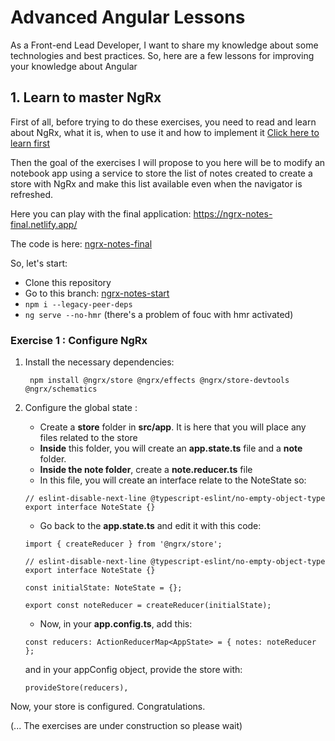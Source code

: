 # Advanced Angular Lessons
As a Front-end Lead Developer, I want to share my knowledge about some technologies and best practices. So, here are a few lessons for improving your knowledge about Angular


## 1. Learn to master NgRx
First of all, before trying to do these exercises, you need to read and learn about NgRx, what it is, when to use it and how to implement it
<a href="https://buymeacoffee.com/benjamincanape" target="_blank">Click here to learn first</a>

Then the goal of the exercises I will propose to you here will be to modify an notebook app using a service to store the list of notes created to create a store with NgRx and make this list available even when the navigator is refreshed.  

Here you can play with the final application: https://ngrx-notes-final.netlify.app/

The code is here: <a href="https://github.com/BenjaminCanape/AdvancedAngularLessons/tree/ngrx-notes-final">ngrx-notes-final </a>

So, let's start: 

* Clone this repository
* Go to this branch: <a href="https://github.com/BenjaminCanape/AdvancedAngularLessons/tree/ngrx-notes-start">ngrx-notes-start</a>
* ```npm i --legacy-peer-deps```
* ```ng serve --no-hmr``` (there's a problem of fouc with hmr activated)

### Exercise 1 : Configure NgRx
1. Install the necessary dependencies:

   ``` npm install @ngrx/store @ngrx/effects @ngrx/store-devtools @ngrx/schematics```



2. Configure the global state :
    * Create a **store** folder in  **src/app**. It is here that you will place any files related to the store
    * **Inside** this folder, you will create an **app.state.ts** file and a **note** folder.
    * **Inside the note folder**, create a **note.reducer.ts** file
    * In this file,  you will create an interface relate to the NoteState so: 
   ``` 
   // eslint-disable-next-line @typescript-eslint/no-empty-object-type
   export interface NoteState {}
   ```
   
    * Go back to the **app.state.ts** and edit it with this code:
   ``` 
   import { createReducer } from '@ngrx/store';

   // eslint-disable-next-line @typescript-eslint/no-empty-object-type
   export interface NoteState {}

   const initialState: NoteState = {};

   export const noteReducer = createReducer(initialState);
   ``` 

    * Now, in your **app.config.ts**, add this:
   ``` 
   const reducers: ActionReducerMap<AppState> = { notes: noteReducer };
   ``` 
   and in your appConfig object, provide the store with:
    ``` 
    provideStore(reducers),
   ``` 

Now, your store is configured. Congratulations.

(... The exercises are under construction so please wait)





